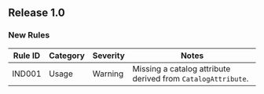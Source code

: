 ## Release 1.0

### New Rules

Rule ID | Category | Severity | Notes
--------|----------|----------|-------
IND001 | Usage | Warning | Missing a catalog attribute derived from `CatalogAttribute`.
